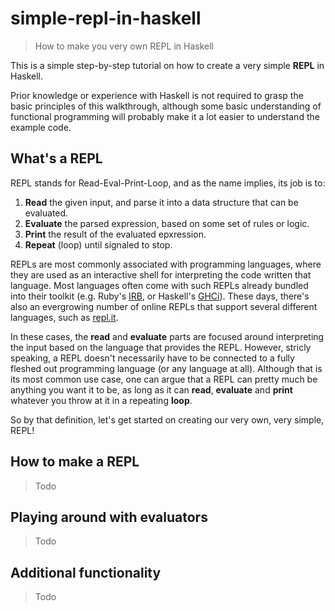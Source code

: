 # simple-repl-in-haskell
> How to make you very own REPL in Haskell

This is a simple step-by-step tutorial on how to create a very simple **REPL** in Haskell. 

Prior knowledge or experience with Haskell is not required to grasp the basic principles of this walkthrough, 
although some basic understanding of functional programming will probably make it a lot easier to understand 
the example code.

## What's a REPL
REPL stands for Read-Eval-Print-Loop, and as the name implies, its job is to:
  1. **Read** the given input, and parse it into a data structure that can be evaluated.
  2. **Evaluate** the parsed expression, based on some set of rules or logic.
  3. **Print** the result of the evaluated epxression.
  4. **Repeat** (loop) until signaled to stop.

REPLs are most commonly associated with programming languages, where they are used as an interactive 
shell for interpreting the code written that language. Most languages often come with such REPLs already bundled 
into their toolkit (e.g. Ruby's [IRB](https://en.wikipedia.org/wiki/Interactive_Ruby_Shell), or Haskell's [GHCi](https://wiki.haskell.org/GHC/GHCi)). 
These days, there's also an evergrowing number of online REPLs that support several different languages, 
such as [repl.it](https://repl.it/site/about). 

In these cases, the **read** and **evaluate** parts are focused around interpreting the input 
based on the language that provides the REPL. However, stricly speaking, a REPL doesn't necessarily have 
to be connected to a fully fleshed out programming language (or any language at all). Although that is its
most common use case, one can argue that a REPL can pretty much be anything you want it to be, as long as 
it can **read**, **evaluate** and **print** whatever you throw at it in a repeating **loop**. 

So by that definition, let's get started on creating our very own, very simple, REPL!


## How to make a REPL
> Todo


## Playing around with evaluators
> Todo


## Additional functionality
> Todo

